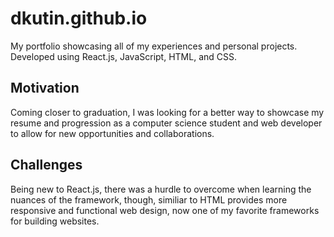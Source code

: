 # dkutin.github.io

My portfolio showcasing all of my experiences and personal projects. Developed using React.js, JavaScript, HTML, and CSS. 

## Motivation

Coming closer to graduation, I was looking for a better way to showcase my resume and progression as a computer science student and web developer to allow for new opportunities and collaborations. 

## Challenges

Being new to React.js, there was a hurdle to overcome when learning the nuances of the framework, though, similiar to HTML provides more responsive and functional web design, now one of my favorite frameworks for building websites. 